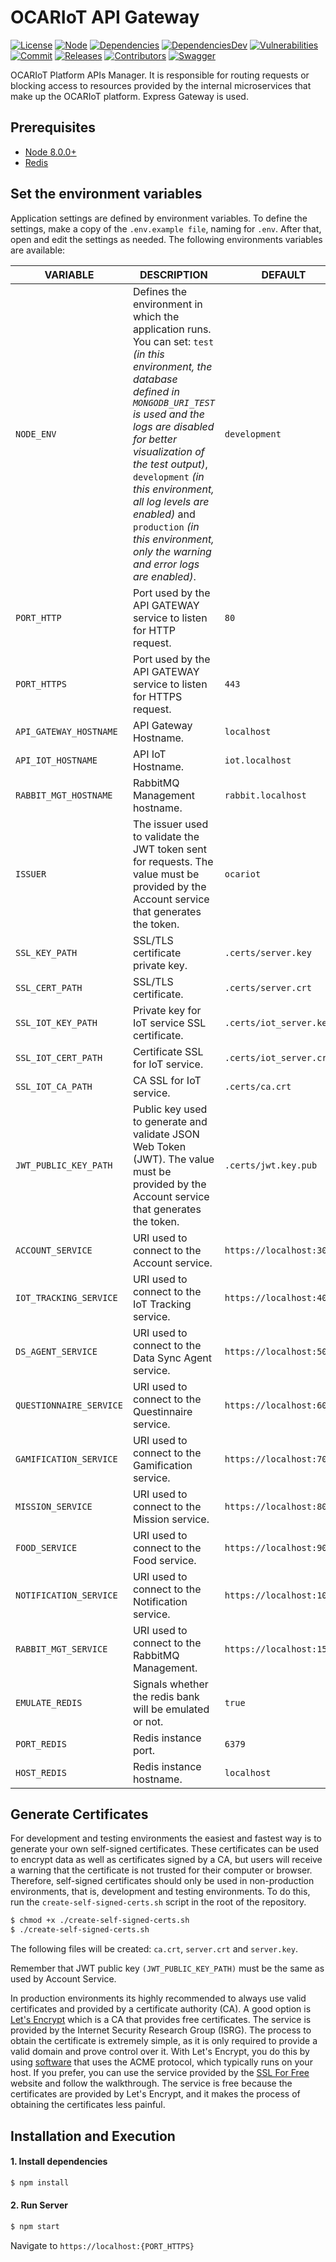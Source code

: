 # OCARIoT API Gateway

[![License][license-image]][license-url] [![Node][node-image]][node-url] [![Dependencies][dependencies-image]][dependencies-url] [![DependenciesDev][dependencies-dev-image]][dependencies-dev-url] [![Vulnerabilities][known-vulnerabilities-image]][known-vulnerabilities-url] [![Commit][last-commit-image]][last-commit-url] [![Releases][releases-image]][releases-url] [![Contributors][contributors-image]][contributors-url]  [![Swagger][swagger-image]][swagger-url] 

OCARIoT Platform APIs Manager. It is responsible for routing requests or blocking access to resources provided by the internal microservices that make up the OCARIoT platform. Express Gateway is used.

## Prerequisites
- [Node 8.0.0+](https://nodejs.org/en/download/)
- [Redis](https://redis.io/download/)

## Set the environment variables
Application settings are defined by environment variables. To define the settings, make a copy of the `.env.example file`, naming for `.env`. After that, open and edit the settings as needed. The following environments variables are available:

| VARIABLE | DESCRIPTION  | DEFAULT |
|-----|-----|-----|
| `NODE_ENV` | Defines the environment in which the application runs. You can set: `test` _(in this environment, the database defined in `MONGODB_URI_TEST` is used and the logs are disabled for better visualization of the test output)_, `development` _(in this environment, all log levels are enabled)_ and `production` _(in this environment, only the warning and error logs are enabled)_. | `development` |
| `PORT_HTTP` | Port used by the API GATEWAY service to listen for HTTP request. | `80` |
| `PORT_HTTPS` | Port used by the API GATEWAY service to listen for HTTPS request. | `443` |
| `API_GATEWAY_HOSTNAME` | API Gateway Hostname. | `localhost` |
| `API_IOT_HOSTNAME` | API IoT Hostname. | `iot.localhost` |
| `RABBIT_MGT_HOSTNAME` | RabbitMQ Management hostname. | `rabbit.localhost` |
| `ISSUER` | The issuer used to validate the JWT token sent for requests. The value must be provided by the Account service that generates the token. | `ocariot` |
| `SSL_KEY_PATH` | SSL/TLS certificate private key. | `.certs/server.key` |
| `SSL_CERT_PATH` | SSL/TLS certificate. | `.certs/server.crt` |
| `SSL_IOT_KEY_PATH` | Private key for IoT service SSL certificate. | `.certs/iot_server.key` |
| `SSL_IOT_CERT_PATH` | Certificate SSL for IoT service. | `.certs/iot_server.crt` |
| `SSL_IOT_CA_PATH` | CA SSL for IoT service. | `.certs/ca.crt` |
| `JWT_PUBLIC_KEY_PATH` | Public key used to generate and validate JSON Web Token (JWT). The value must be provided by the Account service that generates the token. | `.certs/jwt.key.pub` |
| `ACCOUNT_SERVICE` | URI used to connect to the Account service. | `https://localhost:3001` |
| `IOT_TRACKING_SERVICE` | URI used to connect to the IoT Tracking service. | `https://localhost:4001` |
| `DS_AGENT_SERVICE` | URI used to connect to the Data Sync Agent service. | `https://localhost:5001` |
| `QUESTIONNAIRE_SERVICE` | URI used to connect to the Questinnaire service. | `https://localhost:6001` |
| `GAMIFICATION_SERVICE` | URI used to connect to the Gamification service. | `https://localhost:7001` |
| `MISSION_SERVICE` | URI used to connect to the Mission service. | `https://localhost:8001` |
| `FOOD_SERVICE` | URI used to connect to the Food service. | `https://localhost:9001` |
| `NOTIFICATION_SERVICE` | URI used to connect to the Notification service. | `https://localhost:10001` |
| `RABBIT_MGT_SERVICE` | URI used to connect to the RabbitMQ Management. | `https://localhost:15672` |
| `EMULATE_REDIS` | Signals whether the redis bank will be emulated or not. | `true` |
| `PORT_REDIS` | Redis instance port. | `6379` |
| `HOST_REDIS` | Redis instance hostname. | `localhost` |



## Generate Certificates
For development and testing environments the easiest and fastest way is to generate your own self-signed certificates. These certificates can be used to encrypt data as well as certificates signed by a CA, but users will receive a warning that the certificate is not trusted for their computer or browser. Therefore, self-signed certificates should only be used in non-production environments, that is, development and testing environments. To do this, run the `create-self-signed-certs.sh` script in the root of the repository.
```sh
$ chmod +x ./create-self-signed-certs.sh
$ ./create-self-signed-certs.sh
```
The following files will be created: `ca.crt`, `server.crt` and `server.key`.

Remember that JWT public key `(JWT_PUBLIC_KEY_PATH)` must be the same as used by Account Service.

In production environments its highly recommended to always use valid certificates and provided by a certificate authority (CA). A good option is [Let's Encrypt](https://letsencrypt.org)  which is a CA that provides  free certificates. The service is provided by the Internet Security Research Group (ISRG). The process to obtain the certificate is extremely simple, as it is only required to provide a valid domain and prove control over it. With Let's Encrypt, you do this by using [software](https://certbot.eff.org/) that uses the ACME protocol, which typically runs on your host. If you prefer, you can use the service provided by the [SSL For Free](https://www.sslforfree.com/)  website and follow the walkthrough. The service is free because the certificates are provided by Let's Encrypt, and it makes the process of obtaining the certificates less painful.

## Installation and Execution
#### 1. Install dependencies
```sh  
$ npm install    
```
 
#### 2. Run Server
```sh  
$ npm start
```

Navigate to `https://localhost:{PORT_HTTPS}`


[//]: # (These are reference links used in the body of this note.)
[license-image]: https://img.shields.io/badge/license-Apache%202-blue.svg
[license-url]: https://github.com/ocariot/api-gateway/blob/master/LICENSE
[node-image]: https://img.shields.io/badge/node-%3E%3D%208.0.0-brightgreen.svg
[node-url]: https://nodejs.org
[known-vulnerabilities-image]: https://snyk.io/test/github/ocariot/api-gateway/badge.svg
[known-vulnerabilities-url]: https://snyk.io/test/github/ocariot/api-gateway
[dependencies-image]: https://david-dm.org/ocariot/api-gateway.svg
[dependencies-url]: https://david-dm.org/ocariot/api-gateway
[dependencies-dev-image]: https://david-dm.org/ocariot/api-gateway/dev-status.svg
[dependencies-dev-url]: https://david-dm.org/ocariot/api-gateway?type=dev
[swagger-image]: https://img.shields.io/badge/swagger-v1-brightgreen.svg
[swagger-url]: https://app.swaggerhub.com/apis/nutes.ocariot/OCARIoT/v1
[last-commit-image]: https://img.shields.io/github/last-commit/ocariot/api-gateway.svg
[last-commit-url]: https://github.com/ocariot/api-gateway/commits
[releases-image]: https://img.shields.io/github/release-date/ocariot/api-gateway.svg
[releases-url]: https://github.com/ocariot/api-gateway/releases
[contributors-image]: https://img.shields.io/github/contributors/ocariot/api-gateway.svg
[contributors-url]: https://github.com/ocariot/api-gateway/graphs/contributors
